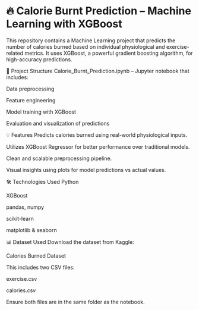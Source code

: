 # 🔥 Calorie Burnt Prediction – Machine Learning with XGBoost
This repository contains a Machine Learning project that predicts the number of calories burned based on individual physiological and exercise-related metrics. It uses XGBoost, a powerful gradient boosting algorithm, for high-accuracy predictions.

📁 Project Structure
Calorie_Burnt_Prediction.ipynb – Jupyter notebook that includes:

Data preprocessing

Feature engineering

Model training with XGBoost

Evaluation and visualization of predictions

💡 Features
Predicts calories burned using real-world physiological inputs.

Utilizes XGBoost Regressor for better performance over traditional models.

Clean and scalable preprocessing pipeline.

Visual insights using plots for model predictions vs actual values.

🛠️ Technologies Used
Python

XGBoost

pandas, numpy

scikit-learn

matplotlib & seaborn

📊 Dataset Used
Download the dataset from Kaggle:

Calories Burned Dataset

This includes two CSV files:

exercise.csv

calories.csv

Ensure both files are in the same folder as the notebook.

